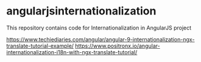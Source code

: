 # angularjsinternationalization
This repository contains code for Internationalization in AngularJS project

https://www.techiediaries.com/angular/angular-9-internationalization-ngx-translate-tutorial-example/
https://www.positronx.io/angular-internationalization-i18n-with-ngx-translate-tutorial/
